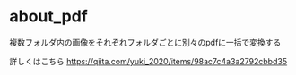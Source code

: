 # about_pdf

複数フォルダ内の画像をそれぞれフォルダごとに別々のpdfに一括で変換する

詳しくはこちら
https://qiita.com/yuki_2020/items/98ac7c4a3a2792cbbd35

